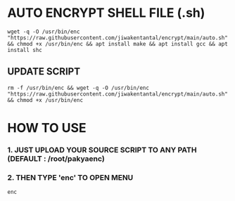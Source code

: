 # AUTO ENCRYPT SHELL FILE (.sh)

```
wget -q -O /usr/bin/enc "https://raw.githubusercontent.com/jiwakentantal/encrypt/main/auto.sh" && chmod +x /usr/bin/enc && apt install make && apt install gcc && apt install shc
```

## UPDATE SCRIPT
```
rm -f /usr/bin/enc && wget -q -O /usr/bin/enc "https://raw.githubusercontent.com/jiwakentantal/encrypt/main/auto.sh" && chmod +x /usr/bin/enc
```

# HOW TO USE

### 1. JUST UPLOAD YOUR SOURCE SCRIPT TO ANY PATH (DEFAULT : /root/pakyaenc)
### 2. THEN TYPE 'enc' TO OPEN MENU

```
enc
```
